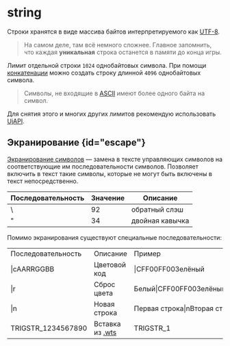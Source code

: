 # string

Строки хранятся в виде массива байтов интерпретируемого как [UTF-8](https://w.wiki/9eWY).

> На самом деле, там всё немного сложнее. Главное запомнить, что каждая **уникальная** строка останется в памяти до
> конца игры.

Лимит отдельной строки `1024` однобайтовых символа. При помощи [конкатенации](https://w.wiki/9eWw) можно создать
строку длинной `4096` однобайтовых символа.

> Символы, не входящие в [ASCII](https://w.wiki/7hvN) имеют более одного байта на символ.

Для снятия этого и многих других лимитов рекомендую использовать [UjAPI](https://unryzec.github.io/UjAPI).

## Экранирование {id="escape"}

[Экранирование символов](https://w.wiki/t8w) — замена в тексте управляющих символов на соответствующие им
последовательности
символов. Позволяет включить в текст такие символы, которые не могут быть включены в текст непосредственно.

| Последовательность | Значение | Описание        |
|--------------------|----------|-----------------|
| \\                 | 92       | обратный слэш   |
| \"                 | 34       | двойная кавычка |

Помимо экранирования существуют специальные последовательности:

<table>
<tr><td>Последовательность</td><td>Описание</td><td>Пример</td></tr>
<tr><td>|cAARRGGBB</td><td>Цветовой код</td><td>|CFF00FF00Зелёный</td></tr>
<tr><td>|r</td><td>Сброс цвета</td><td>Белый|CFF00FF00Зелёный|rБелый</td></tr>
<tr><td>|n</td><td>Новая строка</td><td>Первая строка|nВторая строка</td></tr>
<tr><td>TRIGSTR_1234567890</td><td>Вставка из <a href="https://xgm.guru/p/ij/wts">.wts</a></td><td>TRIGSTR_1</td></tr>
</table>
